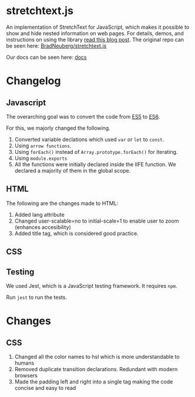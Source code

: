 stretchtext.js
==============

An implementation of StretchText for JavaScript, which makes it possible to show and hide nested information on web pages. For details, demos, and instructions on using the library [read this blog post](http://codinginparadise.org/ebooks/html/blog/stretchtext.html). The original repo can be seen here: [BradNeuberg/stretchtext.js](https://github.com/BradNeuberg/stretchtext.js)

Our docs can be seen here: [docs](https://cse210-team6-stretchtest.netlify.app/out/global)

# Changelog

## Javascript

The overarching goal was to convert the code from [ES5](https://www.w3schools.com/js/js_es5.asp) to [ES6](https://www.w3schools.com/js/js_es6.asp).

For this, we majorly changed the following.

1. Converted variable declations which used `var` or `let` to `const`.
2. Using `arrow functions`.
3. Using `forEach()` instead of `Array.prototype.forEach()` for iterating.
4. Using `module.exports`
5. All the functions were initially declared inside the IIFE function. We declared a majority of them in the global scope.


## HTML
  
The following are the changes made to HTML:  
  
1. Added lang attribute
2. Changed user-scalable=no to initial-scale=1 to enable user to zoom (enhances accesibility)
3. Added title tag, which is considered good practice.
  
  
## CSS

## Testing

We used Jest, which is a JavaScript testing framework. It requires `npm`.

Run `jest` to run the tests.

# Changes
 
## CSS

1) Changed all the color names to hsl which is more understandable to humans
2) Removed duplicate transition declarations. Redundant with modern browsers
3) Made the padding left and right into a single tag making the code concise and easy to read
